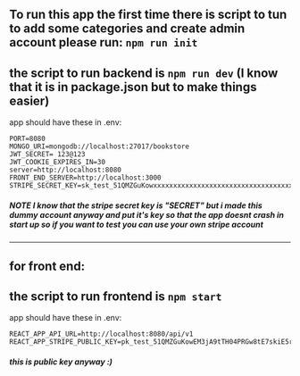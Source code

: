 ## To run this app the first time there is script to tun to add some categories and create admin account please run: `npm run init`

## the script to run backend is `npm run dev` (I know that it is in package.json but to make things easier)

app should have these in .env:

    PORT=8080
    MONGO_URI=mongodb://localhost:27017/bookstore
    JWT_SECRET= 123@123
    JWT_COOKIE_EXPIRES_IN=30
    server=http://localhost:8080
    FRONT_END_SERVER=http://localhost:3000
    STRIPE_SECRET_KEY=sk_test_51QMZGuKowxxxxxxxxxxxxxxxxxxxxxxxxxxxxxxxxxxxxxxxxxxxxxxxxxxxxxxxxxxxxxxxxxxxxxxxx

##### NOTE I know that the stripe secret key is "SECRET" but i made this dummy account anyway and put it's key so that the app doesnt crash in start up so if you want to test you can use your own stripe account

---

## for front end:

## the script to run frontend is `npm start`

app should have these in .env:

    REACT_APP_API_URL=http://localhost:8080/api/v1
    REACT_APP_STRIPE_PUBLIC_KEY=pk_test_51QMZGuKowEM3jA9tTH04PRGw8tE7skiE5rr5igw7M5iJpYm1b8Vs0gO5KpLxhLE5rjTyASJeTp5ajfSxNfskMxNc00gp1gRJPy


##### this is public key anyway :)
